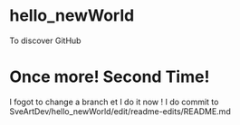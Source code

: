 # hello_newWorld
To discover GitHub
# Once more! Second Time!
I fogot to change a branch et I do it now !
I do commit to SveArtDev/hello_newWorld/edit/readme-edits/README.md
